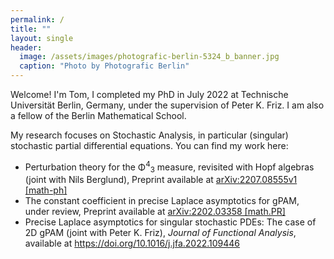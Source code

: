 ```yaml
---
permalink: /
title: ""
layout: single
header:
  image: /assets/images/photografic-berlin-5324_b_banner.jpg
  caption: "Photo by Photografic Berlin"
---
```


Welcome! I'm Tom, I completed my PhD in July 2022 at Technische Universität Berlin, Germany, under the supervision of Peter K. Friz. I am also a fellow of the Berlin Mathematical School.

My research focuses on Stochastic Analysis, in particular (singular) stochastic partial differential equations. You can find my work here:

<ul>
  <li> Perturbation theory for the Φ<sup>4</sup><sub>3</sub> measure, revisited with Hopf algebras (joint with Nils Berglund), Preprint available at <a href="https://arxiv.org/pdf/2202.03358.pdf"> arXiv:2207.08555v1 [math-ph] </a></li>
  <li> The constant coefficient in precise Laplace asymptotics for gPAM, under review, Preprint available at <a href="https://arxiv.org/pdf/2202.03358.pdf"> arXiv:2202.03358 [math.PR] </a></li>
  <li> Precise Laplace asymptotics for singular stochastic PDEs: The case of 2D gPAM (joint with Peter K. Friz), <i> Journal of Functional Analysis</i>, available at <a href="https://doi.org/10.1016/j.jfa.2022.109446"> https://doi.org/10.1016/j.jfa.2022.109446 </a></li>
</ul>  
